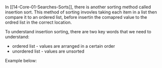 In [[14-Core-01-Searches-Sorts]], there is another sorting method called insertion sort. This method of sorting invovles taking each item in a list then compare it to an ordered list, before insertin the comapred value to the ordred list in the correct location.

To understand insertion sorting, there are two key words that we need to understand:
- ordered list - values are arranged in a certain order
- unordered list - values are unsorted

Example below:
